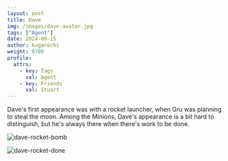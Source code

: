 ```yaml
---
layout: post
title: Dave
img: /images/dave-avatar.jpg
tags: ["Agent"]
date: 2024-09-15
author: kugarocks
weight: 9700
profile:
  attrs:
    - key: Tags
      val: Agent
    - key: Friends
      val: Stuart
---
```


Dave's first appearance was with a rocket launcher, when Gru was planning to steal the moon.
Among the Minions, Dave's appearance is a bit hard to distinguish,
but he's always there when there's work to be done.

![dave-rocket-bomb](/images/dave-rocket-bomb.jpg)

![dave-rocket-done](/images/dave-rocket-done.jpg)